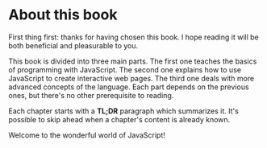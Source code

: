 # About this book

First thing first: thanks for having chosen this book. I hope reading it will be both beneficial and pleasurable to you.

This book is divided into three main parts. The first one teaches the basics of programming with JavaScript. The second one explains how to use JavaScript to create interactive web pages. The third one deals with more advanced concepts of the language. Each part depends on the previous ones, but there's no other prerequisite to reading.

Each chapter starts with a **TL;DR** paragraph which summarizes it. It's possible to skip ahead when a chapter's content is already known.

Welcome to the wonderful world of JavaScript!
